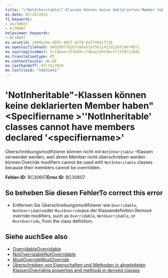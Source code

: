 ```yaml
---
title: "\"NotInheritable\"-Klassen können keine deklarierten Member haben \"<specifiername>\""
ms.date: 07/20/2015
f1_keywords:
- vbc30607
- bc30607
helpviewer_keywords:
- BC30607
ms.assetid: c800e24e-d055-402f-b378-6d2f4041ff16
ms.openlocfilehash: d4929977b2b7c66a52af5b11422d124fc8679971
ms.sourcegitcommit: 5c1abeec15fbddcc7dbaa729fabc1f1f29f12045
ms.translationtype: MT
ms.contentlocale: de-DE
ms.lasthandoff: 03/15/2019
ms.locfileid: "58031441"
---
```

# <a name="notinheritable-classes-cannot-have-members-declared-specifiername"></a><span data-ttu-id="9f0c1-102">'NotInheritable"-Klassen können keine deklarierten Member haben"\<Specifiername >'</span><span class="sxs-lookup"><span data-stu-id="9f0c1-102">'NotInheritable' classes cannot have members declared '\<specifiername>'</span></span>
<span data-ttu-id="9f0c1-103">Überschreibungsmodifizierer können nicht mit `NotInheritable` -Klassen verwendet werden, weil deren Member nicht überschrieben werden können.</span><span class="sxs-lookup"><span data-stu-id="9f0c1-103">Override modifiers cannot be used with `NotInheritable` classes because their members cannot be overridden.</span></span>  
  
 <span data-ttu-id="9f0c1-104">**Fehler-ID:** BC30607</span><span class="sxs-lookup"><span data-stu-id="9f0c1-104">**Error ID:** BC30607</span></span>  
  
## <a name="to-correct-this-error"></a><span data-ttu-id="9f0c1-105">So beheben Sie diesen Fehler</span><span class="sxs-lookup"><span data-stu-id="9f0c1-105">To correct this error</span></span>  
  
-   <span data-ttu-id="9f0c1-106">Entfernen Sie Überschreibungsmodifizierer wie `Overridable`, `NotOverridable`oder `MustOverride`aus der Klassendefinition.</span><span class="sxs-lookup"><span data-stu-id="9f0c1-106">Remove override modifiers, such as `Overridable`, `NotOverridable`, or `MustOverride`, from the class definition.</span></span>  
  
## <a name="see-also"></a><span data-ttu-id="9f0c1-107">Siehe auch</span><span class="sxs-lookup"><span data-stu-id="9f0c1-107">See also</span></span>

- [<span data-ttu-id="9f0c1-108">Overridable</span><span class="sxs-lookup"><span data-stu-id="9f0c1-108">Overridable</span></span>](../../visual-basic/language-reference/modifiers/overridable.md)
- [<span data-ttu-id="9f0c1-109">NotOverridable</span><span class="sxs-lookup"><span data-stu-id="9f0c1-109">NotOverridable</span></span>](../../visual-basic/language-reference/modifiers/notoverridable.md)
- [<span data-ttu-id="9f0c1-110">MustOverride</span><span class="sxs-lookup"><span data-stu-id="9f0c1-110">MustOverride</span></span>](../../visual-basic/language-reference/modifiers/mustoverride.md)
- [<span data-ttu-id="9f0c1-111">Überschreiben von Eigenschaften und Methoden in abgeleiteten Klassen</span><span class="sxs-lookup"><span data-stu-id="9f0c1-111">Overriding properties and methods in derived classes</span></span>](~/docs/visual-basic/programming-guide/language-features/objects-and-classes/inheritance-basics.md#overriding-properties-and-methods-in-derived-classes)
